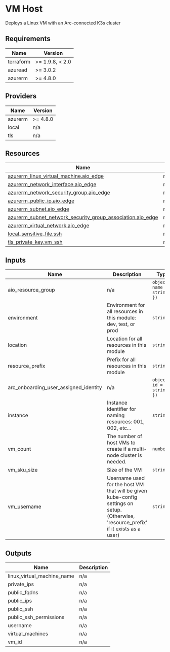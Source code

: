 <!-- BEGIN_TF_DOCS -->
<!-- markdown-table-prettify-ignore-start -->
# VM Host

Deploys a Linux VM with an Arc-connected K3s cluster

## Requirements

| Name | Version |
|------|---------|
| terraform | >= 1.9.8, < 2.0 |
| azuread | >= 3.0.2 |
| azurerm | >= 4.8.0 |

## Providers

| Name | Version |
|------|---------|
| azurerm | >= 4.8.0 |
| local | n/a |
| tls | n/a |

## Resources

| Name | Type |
|------|------|
| [azurerm_linux_virtual_machine.aio_edge](https://registry.terraform.io/providers/hashicorp/azurerm/latest/docs/resources/linux_virtual_machine) | resource |
| [azurerm_network_interface.aio_edge](https://registry.terraform.io/providers/hashicorp/azurerm/latest/docs/resources/network_interface) | resource |
| [azurerm_network_security_group.aio_edge](https://registry.terraform.io/providers/hashicorp/azurerm/latest/docs/resources/network_security_group) | resource |
| [azurerm_public_ip.aio_edge](https://registry.terraform.io/providers/hashicorp/azurerm/latest/docs/resources/public_ip) | resource |
| [azurerm_subnet.aio_edge](https://registry.terraform.io/providers/hashicorp/azurerm/latest/docs/resources/subnet) | resource |
| [azurerm_subnet_network_security_group_association.aio_edge](https://registry.terraform.io/providers/hashicorp/azurerm/latest/docs/resources/subnet_network_security_group_association) | resource |
| [azurerm_virtual_network.aio_edge](https://registry.terraform.io/providers/hashicorp/azurerm/latest/docs/resources/virtual_network) | resource |
| [local_sensitive_file.ssh](https://registry.terraform.io/providers/hashicorp/local/latest/docs/resources/sensitive_file) | resource |
| [tls_private_key.vm_ssh](https://registry.terraform.io/providers/hashicorp/tls/latest/docs/resources/private_key) | resource |

## Inputs

| Name | Description | Type | Default | Required |
|------|-------------|------|---------|:--------:|
| aio\_resource\_group | n/a | ```object({ name = string })``` | n/a | yes |
| environment | Environment for all resources in this module: dev, test, or prod | `string` | n/a | yes |
| location | Location for all resources in this module | `string` | n/a | yes |
| resource\_prefix | Prefix for all resources in this module | `string` | n/a | yes |
| arc\_onboarding\_user\_assigned\_identity | n/a | ```object({ id = string })``` | `null` | no |
| instance | Instance identifier for naming resources: 001, 002, etc... | `string` | `"001"` | no |
| vm\_count | The number of host VMs to create if a multi-node cluster is needed. | `number` | `1` | no |
| vm\_sku\_size | Size of the VM | `string` | `"Standard_D8s_v3"` | no |
| vm\_username | Username used for the host VM that will be given kube-config settings on setup. (Otherwise, 'resource\_prefix' if it exists as a user) | `string` | `null` | no |

## Outputs

| Name | Description |
|------|-------------|
| linux\_virtual\_machine\_name | n/a |
| private\_ips | n/a |
| public\_fqdns | n/a |
| public\_ips | n/a |
| public\_ssh | n/a |
| public\_ssh\_permissions | n/a |
| username | n/a |
| virtual\_machines | n/a |
| vm\_id | n/a |
<!-- markdown-table-prettify-ignore-end -->
<!-- END_TF_DOCS -->
